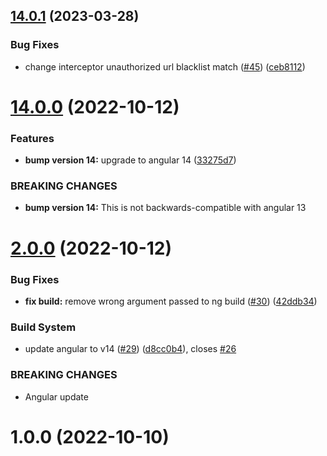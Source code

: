 ## [14.0.1](https://github.com/mari8i/ngx-auth-utils/compare/v14.0.0...v14.0.1) (2023-03-28)


### Bug Fixes

* change interceptor unauthorized url blacklist match ([#45](https://github.com/mari8i/ngx-auth-utils/issues/45)) ([ceb8112](https://github.com/mari8i/ngx-auth-utils/commit/ceb8112a4a728bfbd0798d174a9c4949e895b0b4))

# [14.0.0](https://github.com/mari8i/ngx-auth-utils/compare/v13.0.0...v14.0.0) (2022-10-12)


### Features

* **bump version 14:** upgrade to angular 14 ([33275d7](https://github.com/mari8i/ngx-auth-utils/commit/33275d7be33fdb6694de0098031db3bc304f74e0))


### BREAKING CHANGES

* **bump version 14:** This is not backwards-compatible with angular 13

# [2.0.0](https://github.com/mari8i/ngx-auth-utils/compare/v1.0.0...v2.0.0) (2022-10-12)


### Bug Fixes

* **fix build:** remove wrong argument passed to ng build ([#30](https://github.com/mari8i/ngx-auth-utils/issues/30)) ([42ddb34](https://github.com/mari8i/ngx-auth-utils/commit/42ddb343ea4b28728f0476a3cc62132f370b708b))


### Build System

* update angular to v14 ([#29](https://github.com/mari8i/ngx-auth-utils/issues/29)) ([d8cc0b4](https://github.com/mari8i/ngx-auth-utils/commit/d8cc0b43b5a939d53a637906cbde18ca4df6cdeb)), closes [#26](https://github.com/mari8i/ngx-auth-utils/issues/26)


### BREAKING CHANGES

* Angular update

# 1.0.0 (2022-10-10)
